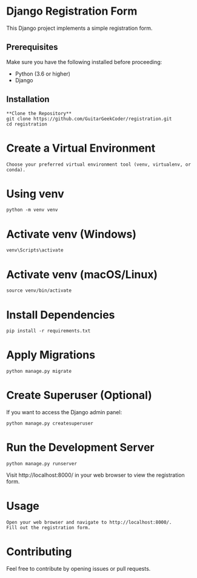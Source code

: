 
# Django Registration Form

This Django project implements a simple registration form.

## Prerequisites

Make sure you have the following installed before proceeding:

- Python (3.6 or higher)
- Django

## Installation

    **Clone the Repository**
    git clone https://github.com/GuitarGeekCoder/registration.git
    cd registration
# Create a Virtual Environment

    Choose your preferred virtual environment tool (venv, virtualenv, or conda).

# Using venv
    python -m venv venv

# Activate venv (Windows)
    venv\Scripts\activate

# Activate venv (macOS/Linux)
    source venv/bin/activate

# Install Dependencies

    pip install -r requirements.txt

# Apply Migrations

    python manage.py migrate

# Create Superuser (Optional)

If you want to access the Django admin panel:
```
python manage.py createsuperuser
```
# Run the Development Server
    python manage.py runserver

Visit http://localhost:8000/ in your web browser to view the registration form.

# Usage

    Open your web browser and navigate to http://localhost:8000/.
    Fill out the registration form.
    

# Contributing

Feel free to contribute by opening issues or pull requests.